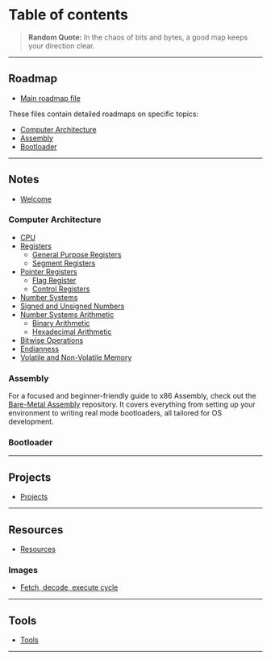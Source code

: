 # Table of contents

> **Random Quote:** In the chaos of bits and bytes, a good map keeps your direction clear.

---

## Roadmap

+ [Main roadmap file](./roadmap/README.md)

These files contain detailed roadmaps on specific topics:

+ [Computer Architecture](./roadmap/01_computer_architecture.md)
+ [Assembly](./roadmap/02_assembly.md)
+ [Bootloader](./roadmap/03_bootloader.md)

---

## Notes

+ [Welcome](./notes/README.md)

### Computer Architecture

+ [CPU](./notes/01_computer_architecture/01_cpu.md)
+ [Registers](./notes/01_computer_architecture/02_registers.md)
    + [General Purpose Registers](./notes/01_computer_architecture/03_general_purpose_registers.md)
    + [Segment Registers](./notes/01_computer_architecture/04_segment_registers.md)
+ [Pointer Registers](./notes/01_computer_architecture/05_pointer_registers.md)
    + [Flag Register](./notes/01_computer_architecture/06_flag_register.md)
    + [Control Registers](./notes/01_computer_architecture/07_control_registers.md)
+ [Number Systems](./notes/01_computer_architecture/08_number_systems.md)
+ [Signed and Unsigned Numbers](./notes/01_computer_architecture/09_signed_and_unsigned_numbers.md)
+ [Number Systems Arithmetic](./notes/01_computer_architecture/10_number_systems_arithmetic.md)
    + [Binary Arithmetic](./notes/01_computer_architecture/11_binary_arithmetic.md)
    + [Hexadecimal Arithmetic](./notes/01_computer_architecture/12_hexadecimal_arithmetic.md)
+ [Bitwise Operations](./notes/01_computer_architecture/13_bitwise_operations.md)
+ [Endianness](./notes/01_computer_architecture/14_endianness.md)
+ [Volatile and Non-Volatile Memory](./notes/01_computer_architecture/15_volatile_and_non_volatile_memory.md)

### Assembly

For a focused and beginner-friendly guide to x86 Assembly, check out the [Bare-Metal Assembly](https://github.com/brogrammer232/Bare-Metal-Assembly) repository. It covers everything from setting up your environment to writing real mode bootloaders, all tailored for OS development.

### Bootloader

---

## Projects

+ [Projects](./projects/README.md)

---

## Resources

+ [Resources](./resources/README.md)

### Images

+ [Fetch, decode, execute cycle](./resources/images/fetch-decode-execute-cycle.png)

---

## Tools

+ [Tools](./tools/README.md)

---
